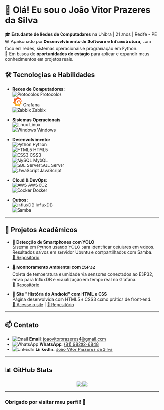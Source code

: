 # 👋 Olá! Eu sou o João Vitor Prazeres da Silva

🎓  **Estudante de Redes de Computadores** na Unibra | 21 anos | Recife - PE  
💻  Apaixonado por **Desenvolvimento de Software e Infraestrutura**, com foco em redes, sistemas operacionais e programação em Python.  
🚀  Em busca de **oportunidades de estágio** para aplicar e expandir meus conhecimentos em projetos reais.

## 🛠️ Tecnologias e Habilidades

- **Redes de Computadores:**  
  ![Protocolos](https://img.icons8.com/ios-filled/20/000000/networking.png) Protocolos  
  ![Grafana](https://raw.githubusercontent.com/grafana/grafana/main/public/img/fav32.png) Grafana  
  ![Zabbix](https://upload.wikimedia.org/wikipedia/commons/4/46/Zabbix_logo.svg) Zabbix  

- **Sistemas Operacionais:**  
  ![Linux](https://cdn.jsdelivr.net/gh/devicons/devicon/icons/linux/linux-original.svg) Linux  
  ![Windows](https://upload.wikimedia.org/wikipedia/commons/4/48/Windows_logo_-_2021.svg) Windows  

- **Desenvolvimento:**  
  ![Python](https://cdn.jsdelivr.net/gh/devicons/devicon/icons/python/python-original.svg) Python  
  ![HTML5](https://cdn.jsdelivr.net/gh/devicons/devicon/icons/html5/html5-original.svg) HTML5  
  ![CSS3](https://cdn.jsdelivr.net/gh/devicons/devicon/icons/css3/css3-original.svg) CSS3  
  ![MySQL](https://cdn.jsdelivr.net/gh/devicons/devicon/icons/mysql/mysql-original.svg) MySQL  
  ![SQL Server](https://cdn.jsdelivr.net/gh/devicons/devicon/icons/microsoftsqlserver/microsoftsqlserver-plain.svg) SQL Server  
  ![JavaScript](https://cdn.jsdelivr.net/gh/devicons/devicon/icons/javascript/javascript-original.svg) JavaScript  

- **Cloud & DevOps:**  
  ![AWS](https://cdn.jsdelivr.net/gh/devicons/devicon/icons/amazonwebservices/amazonwebservices-original.svg) AWS EC2  
  ![Docker](https://cdn.jsdelivr.net/gh/devicons/devicon/icons/docker/docker-original.svg) Docker  

- **Outros:**  
  ![InfluxDB](https://upload.wikimedia.org/wikipedia/commons/6/6b/InfluxDB_logo.svg) InfluxDB  
  ![Samba](https://upload.wikimedia.org/wikipe)
  
---
## 💼 Projetos Acadêmicos

- **📱 Detecção de Smartphones com YOLO**  
  Sistema em Python usando YOLO para identificar celulares em vídeos. Resultados salvos em servidor Ubuntu e compartilhados com Samba.  
  [🔗 Repositório](https://github.com/juanvitor04/detector-celular-yolo)

- **🌡️ Monitoramento Ambiental com ESP32**  
  Coleta de temperatura e umidade via sensores conectados ao ESP32, envio para InfluxDB e visualização em tempo real no Grafana.  
  [🔗 Repositório](https://github.com/juanvitor04/sistema-de-monitoramento-ambiental-iot)

- **🤖 Site "História do Android" com HTML e CSS**  
  Página desenvolvida com HTML5 e CSS3 como prática de front-end.  
  [🔗 Acesse o site](https://juanvitor04.github.io/projeto-android/) | [🔗 Repositório](https://github.com/juanvitor04/projeto-android)

---

## 📫 Contato

- <img src="https://cdn.jsdelivr.net/gh/devicons/devicon/icons/google/google-original.svg" alt="Email" width="16" height="16"/> **Email:** [joaovitorprazeres4@gmail.com](mailto:joaovitorprazeres4@gmail.com)  
- <img src="https://upload.wikimedia.org/wikipedia/commons/6/6b/WhatsApp.svg" alt="WhatsApp" width="16" height="16"/> **WhatsApp:** [(81) 98292-6848](https://wa.me/5581982926848)  
- <img src="https://cdn.jsdelivr.net/gh/devicons/devicon/icons/linkedin/linkedin-original.svg" alt="LinkedIn" width="16" height="16"/> **LinkedIn:** [João Vitor Prazeres da Silva](https://www.linkedin.com/in/seu-perfil-aqui)

---

## 📊 GitHub Stats

<div align="center">

<!-- GitHub Stats -->
<img height="180em" src="https://github-readme-stats.vercel.app/api?username=juanvitor04&show_icons=true&theme=tokyonight&cache_seconds=3600" />

<!-- Top Languages -->
<img height="180em" src="https://github-readme-stats.vercel.app/api/top-langs/?username=juanvitor04&layout=compact&theme=tokyonight&langs_count=6&cache_seconds=3600" />

</div>

---

### Obrigado por visitar meu perfil! 🚀
